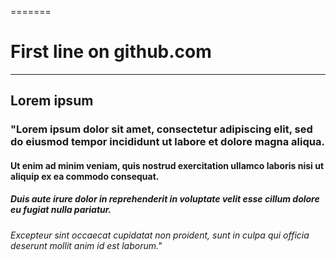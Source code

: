 =======

# First line on github.com
------
## Lorem ipsum

### "Lorem ipsum dolor sit amet, consectetur adipiscing elit, sed do eiusmod tempor incididunt ut labore et dolore magna aliqua. 
#### Ut enim ad minim veniam, quis nostrud exercitation ullamco laboris nisi ut aliquip ex ea commodo consequat. 
##### Duis aute irure dolor in reprehenderit in voluptate velit esse cillum dolore eu fugiat nulla pariatur.
###### Excepteur sint occaecat cupidatat non proident, sunt in culpa qui officia deserunt mollit anim id est laborum."
